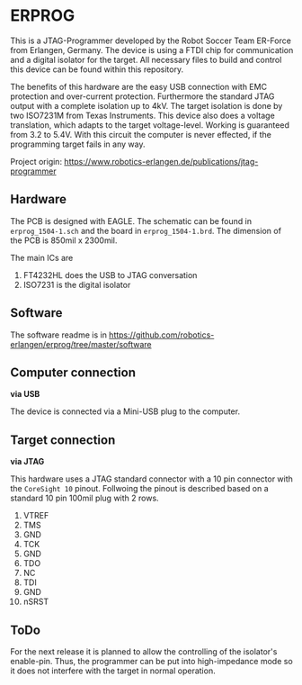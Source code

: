 # ERPROG
This is a JTAG-Programmer developed by the Robot Soccer Team ER-Force from Erlangen, Germany.
The device is using a FTDI chip for communication and a digital isolator for the target.
All necessary files to build and control this device can be found within this repository.

The benefits of this hardware are the easy USB connection with EMC protection and over-current protection. Furthermore the standard JTAG output with a complete isolation up to 4kV. The target isolation is done by two ISO7231M from Texas Instruments. This device also does a voltage translation, which adapts to the target voltage-level. Working is guaranteed from 3.2 to 5.4V.
With this circuit the computer is never effected, if the programming target fails in any way.

Project origin: https://www.robotics-erlangen.de/publications/jtag-programmer

## Hardware

The PCB is designed with EAGLE. The schematic can be found in `erprog_1504-1.sch` and the board in `erprog_1504-1.brd`. The dimension of the PCB is 850mil x 2300mil.

The main ICs are

1.  FT4232HL does the USB to JTAG conversation
2.  ISO7231 is the digital isolator

## Software

The software readme is in https://github.com/robotics-erlangen/erprog/tree/master/software

## Computer connection

**via USB**

The device is connected via a Mini-USB plug to the computer.

## Target connection

**via JTAG**

This hardware uses a JTAG standard connector with a 10 pin connector with the `CoreSight 10` pinout.
Follwoing the pinout is described based on a standard 10 pin 100mil plug with 2 rows.

1.  VTREF
2.  TMS
3.  GND
4.  TCK
5.  GND
6.  TDO
7.  NC
8.  TDI
9.  GND
10. nSRST

## ToDo

For the next release it is planned to allow the controlling of the isolator's enable-pin. Thus, the programmer can be put into high-impedance mode so it does not interfere with the target in normal operation.
